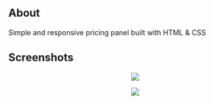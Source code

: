 ## About
Simple and responsive pricing panel built with HTML & CSS

## Screenshots
<p align="center">
<img align="center" src="https://user-images.githubusercontent.com/77708400/129460028-cd31c7ea-3436-4aad-a1ba-6ba9e1e99da4.png"><img/>
<p/>

<p align="center">
  <img src="https://user-images.githubusercontent.com/77708400/129460163-54fa6800-90e7-45a5-bed8-230ab3d1836a.png"><img/>
<p/>
